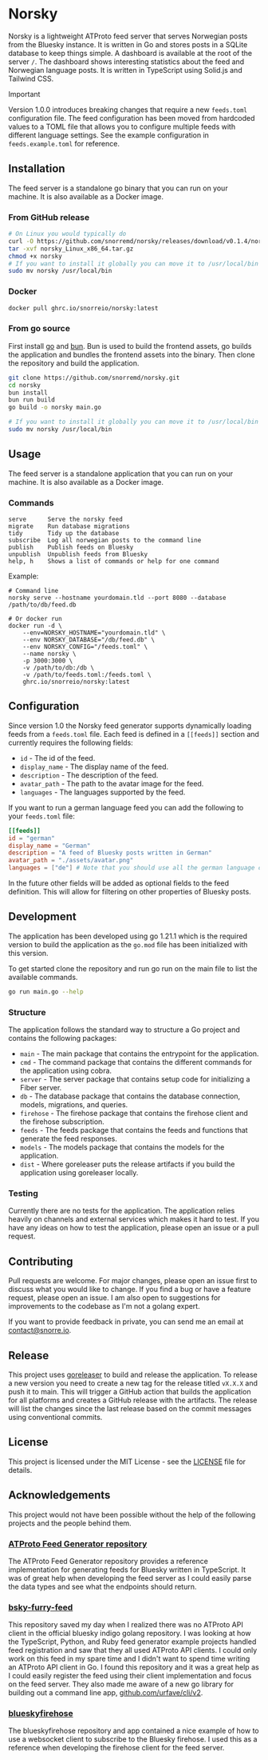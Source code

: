 # Norsky

Norsky is a lightweight ATProto feed server that serves Norwegian posts from the Bluesky instance.
It is written in Go and stores posts in a SQLite database to keep things simple.
A dashboard is available at the root of the server `/`.
The dashboard shows interesting statistics about the feed and Norwegian language posts.
It is written in TypeScript using Solid.js and Tailwind CSS.

> [!IMPORTANT]
> Version 1.0.0 introduces breaking changes that require a new `feeds.toml` configuration file. The feed configuration has been moved from hardcoded values to a TOML file that allows you to configure multiple feeds with different language settings. See the example configuration in `feeds.example.toml` for reference.



## Installation

The feed server is a standalone go binary that you can run on your machine.
It is also available as a Docker image.

### From GitHub release

```bash
# On Linux you would typically do
curl -O https://github.com/snorremd/norsky/releases/download/v0.1.4/norsky_Linux_x86_64.tar.gz
tar -xvf norsky_Linux_x86_64.tar.gz
chmod +x norsky
# If you want to install it globally you can move it to /usr/local/bin
sudo mv norsky /usr/local/bin
```

### Docker

```bash
docker pull ghrc.io/snorreio/norsky:latest
```

### From go source

First install [go](https://go.dev/) and [bun](https://bun.sh/).
Bun is used to build the frontend assets, go builds the application and bundles the frontend assets into the binary.
Then clone the repository and build the application.

```bash
git clone https://github.com/snorremd/norsky.git
cd norsky
bun install
bun run build
go build -o norsky main.go

# If you want to install it globally you can move it to /usr/local/bin
sudo mv norsky /usr/local/bin
```


## Usage

The feed server is a standalone application that you can run on your machine.
It is also available as a Docker image.

### Commands

```
serve      Serve the norsky feed
migrate    Run database migrations
tidy       Tidy up the database
subscribe  Log all norwegian posts to the command line
publish    Publish feeds on Bluesky
unpublish  Unpublish feeds from Bluesky
help, h    Shows a list of commands or help for one command
```

Example:

```
# Command line
norsky serve --hostname yourdomain.tld --port 8080 --database /path/to/db/feed.db

# Or docker run
docker run -d \
    --env=NORSKY_HOSTNAME="yourdomain.tld" \
    --env NORSKY_DATABASE="/db/feed.db" \
    --env NORSKY_CONFIG="/feeds.toml" \
    --name norsky \
    -p 3000:3000 \
    -v /path/to/db:/db \
    -v /path/to/feeds.toml:/feeds.toml \
    ghrc.io/snorreio/norsky:latest
```

## Configuration

Since version 1.0 the Norsky feed generator supports dynamically loading feeds from a `feeds.toml` file.
Each feed is defined in a `[[feeds]]` section and currently requires the following fields:

- `id` - The id of the feed.
- `display_name` - The display name of the feed.
- `description` - The description of the feed.
- `avatar_path` - The path to the avatar image for the feed.
- `languages` - The languages supported by the feed.

If you want to run a german language feed you can add the following to your `feeds.toml` file:

```toml
[[feeds]]
id = "german"
display_name = "German"
description = "A feed of Bluesky posts written in German"
avatar_path = "./assets/avatar.png"
languages = ["de"] # Note that you should use all the german language codes as used by the Bluesky API
```

In the future other fields will be added as optional fields to the feed definition.
This will allow for filtering on other properties of Bluesky posts.


## Development

The application has been developed using go 1.21.1 which is the required version to build the application as the `go.mod` file has been initialized with this version.

To get started clone the repository and run go run on the main file to list the available commands.

```bash
go run main.go --help
```

### Structure

The application follows the standard way to structure a Go project and contains the following packages:

- `main` - The main package that contains the entrypoint for the application.
- `cmd` - The command package that contains the different commands for the application using cobra.
- `server` - The server package that contains setup code for initializing a Fiber server.
- `db` - The database package that contains the database connection, models, migrations, and queries.
- `firehose` - The firehose package that contains the firehose client and the firehose subscription.
- `feeds` - The feeds package that contains the feeds and functions that generate the feed responses.
- `models` - The models package that contains the models for the application.
- `dist` - Where goreleaser puts the release artifacts if you build the application using goreleaser locally.

### Testing

Currently there are no tests for the application.
The application relies heavily on channels and external services which makes it hard to test.
If you have any ideas on how to test the application, please open an issue or a pull request.

## Contributing

Pull requests are welcome.
For major changes, please open an issue first to discuss what you would like to change.
If you find a bug or have a feature request, please open an issue.
I am also open to suggestions for improvements to the codebase as I'm not a golang expert.

If you want to provide feedback in private, you can send me an email at [contact@snorre.io](mailto:contact@snorre.io).


## Release

This project uses [goreleaser](https://goreleaser.com/) to build and release the application.
To release a new version you need to create a new tag for the release titled `vX.X.X` and push it to main.
This will trigger a GitHub action that builds the application for all platforms and creates a GitHub release with the artifacts.
The release will list the changes since the last release based on the commit messages using conventional commits.

## License

This project is licensed under the MIT License - see the [LICENSE](LICENSE) file for details.

## Acknowledgements

This project would not have been possible without the help of the following projects and the people behind them.

### [ATProto Feed Generator repository](https://github.com/bluesky-social/feed-generator)

The ATProto Feed Generator repository provides a reference implementation for generating feeds for Bluesky written in TypeScript.
It was of great help when developing the feed server as I could easily parse the data types and see what the endpoints should return.

### [bsky-furry-feed](https://github.com/strideynet/bsky-furry-feed)

This repository saved my day when I realized there was no ATProto API client in the official bluesky indigo golang repository.
I was looking at how the TypeScript, Python, and Ruby feed generator example projects handled feed registration and saw that they all used ATProto API clients.
I could only work on this feed in my spare time and I didn't want to spend time writing an ATProto API client in Go.
I found this repository and it was a great help as I could easily register the feed using their client implementation and focus on the feed server.
They also made me aware of a new go library for building out a command line app, [github.com/urfave/cli/v2](github.com/urfave/cli/v2).


### [blueskyfirehose](https://github.com/CharlesDardaman/blueskyfirehose)

The blueskyfirehose repository and app contained a nice example of how to use a websocket client to subscribe to the Bluesky firehose.
I used this as a reference when developing the firehose client for the feed server.